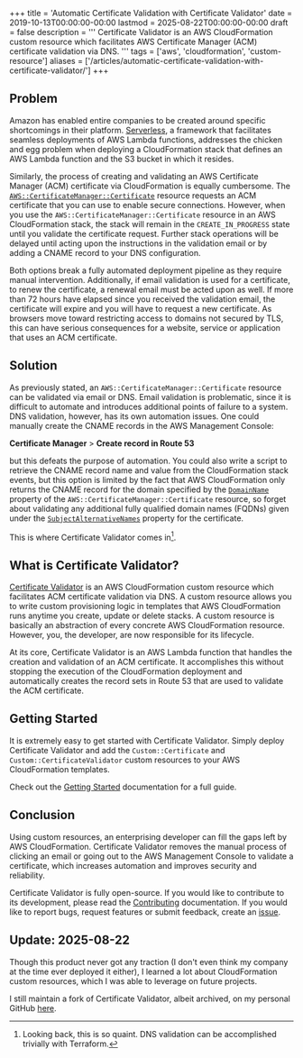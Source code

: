 +++
title = 'Automatic Certificate Validation with Certificate Validator'
date = 2019-10-13T00:00:00-00:00
lastmod = 2025-08-22T00:00:00-00:00
draft = false
description = '''
Certificate Validator is an AWS CloudFormation custom resource which
facilitates AWS Certificate Manager (ACM) certificate validation via DNS.
'''
tags = ['aws', 'cloudformation', 'custom-resource']
aliases = ['/articles/automatic-certificate-validation-with-certificate-validator/']
+++

## Problem

Amazon has enabled entire companies to be created around specific shortcomings
in their platform. [Serverless][Serverless], a framework that facilitates
seamless deployments of AWS Lambda functions, addresses the chicken and egg
problem when deploying a CloudFormation stack that defines an AWS Lambda
function and the S3 bucket in which it resides.

Similarly, the process of creating and validating an AWS Certificate Manager
(ACM) certificate via CloudFormation is equally cumbersome. The
[`AWS::CertificateManager::Certificate`][AWS::CertificateManager::Certificate]
resource requests an ACM certificate that you can use to enable secure
connections. However, when you use the `AWS::CertificateManager::Certificate`
resource in an AWS CloudFormation stack, the stack will remain in the
`CREATE_IN_PROGRESS` state until you validate the certificate request. Further
stack operations will be delayed until acting upon the instructions in the
validation email or by adding a CNAME record to your DNS configuration.

Both options break a fully automated deployment pipeline as they require manual
intervention. Additionally, if email validation is used for a certificate, to
renew the certificate, a renewal email must be acted upon as well. If more than
72 hours have elapsed since you received the validation email, the certificate
will expire and you will have to request a new certificate. As browsers move
toward restricting access to domains not secured by TLS, this can have serious
consequences for a website, service or application that uses an ACM
certificate.

## Solution

As previously stated, an `AWS::CertificateManager::Certificate` resource can be
validated via email or DNS. Email validation is problematic, since it is
difficult to automate and introduces additional points of failure to a system.
DNS validation, however, has its own automation issues. One could manually
create the CNAME records in the AWS Management Console:

**Certificate Manager** > **Create record in Route 53**

but this defeats the purpose of automation. You could also write a script to
retrieve the CNAME record name and value from the CloudFormation stack events,
but this option is limited by the fact that AWS CloudFormation only returns the
CNAME record for the domain specified by the [`DomainName`][DomainName]
property of the `AWS::CertificateManager::Certificate` resource, so forget
about validating any additional fully qualified domain names (FQDNs) given
under the [`SubjectAlternativeNames`][SubjectAlternativeNames] property for the
certificate.

This is where Certificate Validator comes in[^1].

## What is Certificate Validator?

[Certificate Validator][Certificate Validator] is an AWS CloudFormation custom
resource which facilitates ACM certificate validation via DNS. A custom
resource allows you to write custom provisioning logic in templates that AWS
CloudFormation runs anytime you create, update or delete stacks. A custom
resource is basically an abstraction of every concrete AWS CloudFormation
resource. However, you, the developer, are now responsible for its lifecycle.

At its core, Certificate Validator is an AWS Lambda function that handles the
creation and validation of an ACM certificate. It accomplishes this without
stopping the execution of the CloudFormation deployment and automatically
creates the record sets in Route 53 that are used to validate the ACM
certificate.

## Getting Started

It is extremely easy to get started with Certificate Validator. Simply deploy
Certificate Validator and add the `Custom::Certificate` and
`Custom::CertificateValidator` custom resources to your AWS CloudFormation
templates.

Check out the [Getting Started][Getting Started] documentation for a full
guide.

## Conclusion

Using custom resources, an enterprising developer can fill the gaps left by AWS
CloudFormation. Certificate Validator removes the manual process of clicking an
email or going out to the AWS Management Console to validate a certificate,
which increases automation and improves security and reliability.

Certificate Validator is fully open-source. If you would like to contribute to
its development, please read the [Contributing][Contributing] documentation. If
you would like to report bugs, request features or submit feedback, create an
[issue][issue].

## Update: 2025-08-22

Though this product never got any traction (I don't even think my company at
the time ever deployed it either), I learned a lot about CloudFormation custom
resources, which I was able to leverage on future projects.

I still maintain a fork of Certificate Validator, albeit archived, on my
personal GitHub [here][nickolashkraus/certificate-validator].

[^1]: Looking back, this is so quaint. DNS validation can be accomplished
trivially with Terraform.

[Serverless]: https://serverless.com
[AWS::CertificateManager::Certificate]: https://docs.aws.amazon.com/AWSCloudFormation/latest/UserGuide/aws-resource-certificatemanager-certificate.html
[DomainName]: https://docs.aws.amazon.com/AWSCloudFormation/latest/UserGuide/aws-resource-certificatemanager-certificate.html#cfn-certificatemanager-certificate-domainname
[SubjectAlternativeNames]: https://docs.aws.amazon.com/AWSCloudFormation/latest/UserGuide/aws-resource-certificatemanager-certificate.html#cfn-certificatemanager-certificate-subjectalternativenames
[Certificate Validator]: https://github.com/Dwolla/certificate-validator
[Getting Started]: https://github.com/Dwolla/certificate-validator/blob/master/docs/getting-started.md
[Contributing]: https://github.com/Dwolla/certificate-validator/blob/master/CONTRIBUTING.md
[issue]: https://github.com/Dwolla/certificate-validator/issues
[nickolashkraus/certificate-validator]: https://github.com/nickolashkraus/certificate-validator
